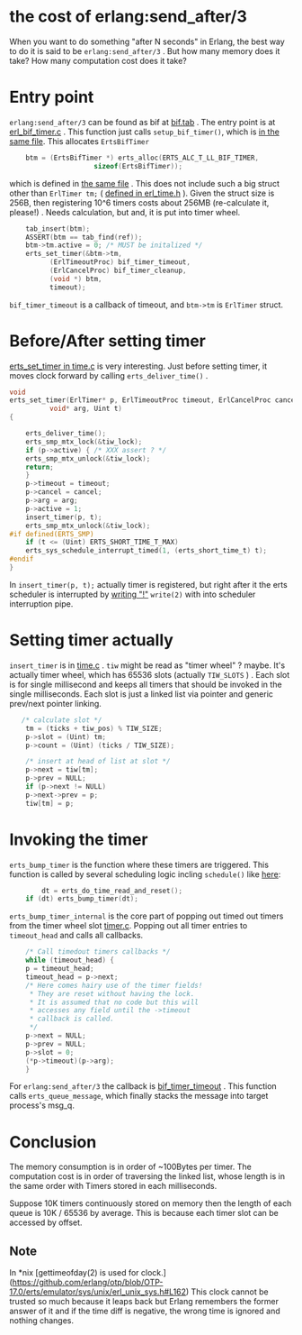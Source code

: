 the cost of erlang:send_after/3
===============================


When you want to do something "after N seconds" in Erlang, the best way to do it is said to be `erlang:send_after/3` . But how many memory does it take? How many computation cost does it take?

# Entry point

`erlang:send_after/3` can be found as bif at [bif.tab](https://github.com/erlang/otp/blob/OTP-17.0/erts/emulator/beam/bif.tab#L203) . The entry point is at [erl_bif_timer.c](https://github.com/erlang/otp/blob/OTP-17.0/erts/emulator/beam/erl_bif_timer.c#L493) . This function just calls `setup_bif_timer()`, which is [in the same file](https://github.com/erlang/otp/blob/OTP-17.0/erts/emulator/beam/erl_bif_timer.c#L390). This allocates `ErtsBifTimer` 

```c
	btm = (ErtsBifTimer *) erts_alloc(ERTS_ALC_T_LL_BIF_TIMER,
					 sizeof(ErtsBifTimer));
```

which is defined in [the same file](https://github.com/erlang/otp/blob/OTP-17.0/erts/emulator/beam/erl_bif_timer.c#L41) . This does not include such a big struct other than `ErlTimer tm;` ( [defined in erl_time.h](https://github.com/erlang/otp/blob/OTP-17.0/erts/emulator/beam/erl_time.h#L33) ). Given the struct size is 256B, then registering 10^6 timers costs about 256MB (re-calculate it, please!) . Needs calculation, but and, it is put into timer wheel.

```c
    tab_insert(btm);
    ASSERT(btm == tab_find(ref));
    btm->tm.active = 0; /* MUST be initalized */
    erts_set_timer(&btm->tm,
		  (ErlTimeoutProc) bif_timer_timeout,
		  (ErlCancelProc) bif_timer_cleanup,
		  (void *) btm,
		  timeout);
```

`bif_timer_timeout` is a callback of timeout, and `btm->tm` is `ErlTimer` struct.

# Before/After setting timer

[erts_set_timer in time.c](https://github.com/erlang/otp/blob/OTP-17.0/erts/emulator/beam/time.c#L397) is very interesting. Just before setting timer, it moves clock forward by calling `erts_deliver_time()` .

```c
void
erts_set_timer(ErlTimer* p, ErlTimeoutProc timeout, ErlCancelProc cancel,
	      void* arg, Uint t)
{

    erts_deliver_time();
    erts_smp_mtx_lock(&tiw_lock);
    if (p->active) { /* XXX assert ? */
	erts_smp_mtx_unlock(&tiw_lock);
	return;
    }
    p->timeout = timeout;
    p->cancel = cancel;
    p->arg = arg;
    p->active = 1;
    insert_timer(p, t);
    erts_smp_mtx_unlock(&tiw_lock);
#if defined(ERTS_SMP)
    if (t <= (Uint) ERTS_SHORT_TIME_T_MAX)
	erts_sys_schedule_interrupt_timed(1, (erts_short_time_t) t);
#endif
}
```

In `insert_timer(p, t);` actually timer is registered, but right after it the erts scheduler is interrupted by [writing "!"](https://github.com/erlang/otp/blob/OTP-17.0/erts/emulator/sys/common/erl_poll.c#L472) `write(2)` with into scheduler interruption pipe.

# Setting timer actually

`insert_timer` is in [time.c](https://github.com/erlang/otp/blob/OTP-17.0/erts/emulator/beam/time.c#L347) . `tiw` might be read as "timer wheel" ? maybe. It's actually timer wheel, which has 65536 slots (actually `TIW_SLOTS` ) . Each slot is for single millisecond and keeps all timers that should be invoked in the single milliseconds. Each slot is just a linked list via pointer and generic prev/next pointer linking.

```c
   /* calculate slot */
    tm = (ticks + tiw_pos) % TIW_SIZE;
    p->slot = (Uint) tm;
    p->count = (Uint) (ticks / TIW_SIZE);

    /* insert at head of list at slot */
    p->next = tiw[tm];
    p->prev = NULL;
    if (p->next != NULL)
	p->next->prev = p;
    tiw[tm] = p;

```

# Invoking the timer

`erts_bump_timer` is the function where these timers are triggered. This function is called by several scheduling logic incling `schedule()` like [here](https://github.com/erlang/otp/blob/OTP-17.0/erts/emulator/beam/erl_process.c#L3012):

```c
        dt = erts_do_time_read_and_reset();
	if (dt) erts_bump_timer(dt);
```

`erts_bump_timer_internal` is the core part of popping out timed out timers from the timer wheel slot [timer.c](https://github.com/erlang/otp/blob/OTP-17.0/erts/emulator/beam/time.c#L227). Popping out all timer entries to `timeout_head` and calls all callbacks.

```c
    /* Call timedout timers callbacks */
    while (timeout_head) {
	p = timeout_head;
	timeout_head = p->next;
	/* Here comes hairy use of the timer fields!
	 * They are reset without having the lock.
	 * It is assumed that no code but this will
	 * accesses any field until the ->timeout
	 * callback is called.
	 */
	p->next = NULL;
	p->prev = NULL;
	p->slot = 0;
	(*p->timeout)(p->arg);
    }
```

For `erlang:send_after/3` the callback is [bif_timer_timeout](https://github.com/erlang/otp/blob/OTP-17.0/erts/emulator/beam/erl_bif_timer.c#L302) . This function calls `erts_queue_message`, which finally stacks the message into target process's msg_q.



# Conclusion

The memory consumption is in order of ~100Bytes per timer. The computation cost is in order of traversing the linked list, whose length is in the same order with Timers stored in each milliseconds.

Suppose 10K timers continuously stored on memory then the length of each queue is 10K / 65536 by average. This is because each timer slot can be accessed by offset.


## Note

In *nix [gettimeofday(2) is used for clock.] (https://github.com/erlang/otp/blob/OTP-17.0/erts/emulator/sys/unix/erl_unix_sys.h#L162) This clock cannot be trusted so much because it leaps back but Erlang remembers the former answer of it and if the time diff is negative, the wrong time is ignored and nothing changes.
